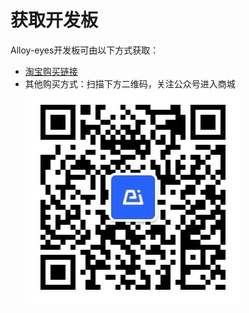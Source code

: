 # 获取开发板

Alloy-eyes开发板可由以下方式获取：

- [淘宝购买链接](https://shop335460837.taobao.com/index.htm)
- 其他购买方式：扫描下方二维码，关注公众号进入商城
   ![](../.gitbook/assets/ercode.jpg)

